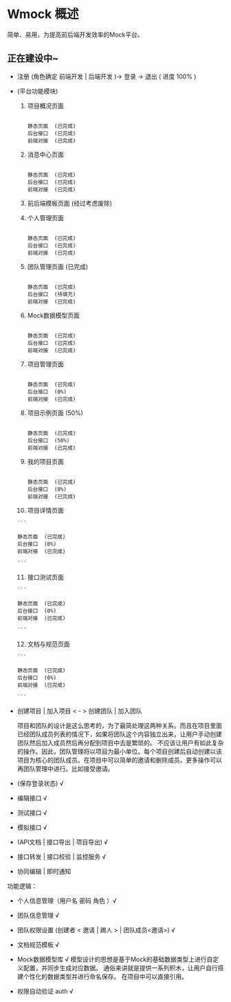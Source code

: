 # Wmock 概述

简单、易用，为提高前后端开发效率的Mock平台。

## 正在建设中~


* 注册 (角色确定 前端开发 | 后端开发 )-> 登录  -> 退出 ( 进度 100% )

* (平台功能模块)

   1. 项目概况页面
      
      ```
      
      静态页面  (已完成)
      后台接口  (已完成)
      前端对接  (已完成)
      
      ```
      
   2. 消息中心页面 

      ```
      
      静态页面  (已完成)
      后台接口  (已完成)
      前端对接  (已完成)
      
      ```
      
   3. 前后端模板页面 (经过考虑废除)
   
      
   4. 个人管理页面

      ```
      
      静态页面  (已完成)
      后台接口  (已完成)
      前端对接  (已完成)
      
      ```
      
   5. 团队管理页面 (已完成)

      ```
      
      静态页面  (已完成)
      后台接口  (待填充)
      前端对接  (已完成)
      
      ```
      
   6. Mock数据模型页面

      ```
      
      静态页面  (已完成)
      后台接口  (已完成)
      前端对接  (已完成)
      
      ```
      
   7. 项目管理页面

      ```
      
      静态页面  (已完成)
      后台接口  (0%)
      前端对接  (已完成)
      
      ```
      
   8. 项目示例页面 (50%)

      ```
      
      静态页面  (已完成)
      后台接口  (50%)
      前端对接  (已完成)
      
      ```
      
   9. 我的项目页面

      ```
      
      静态页面  (已完成)
      后台接口  (0%)
      前端对接  (已完成)
      
      ```
      
   10. 项目详情页面

      ```
      
      静态页面  (已完成)
      后台接口  (0%)
      前端对接  (已完成)
      
      ```
      
   11. 接口测试页面

      ```
      
      静态页面  (已完成)
      后台接口  (0%)
      前端对接  (已完成)
      
      ```
   
   12. 文档与规范页面

      ```
      
      静态页面  (已完成)
      后台接口  (0%)
      前端对接  (已完成)
      
      ```


*  创建项目 | 加入项目 < - > 创建团队 | 加入团队
   
   项目和团队的设计是这么思考的，为了最简处理这两种关系。而且在项目里面已经团队成员列表的情况下，如果将团队这个内容独立出来，让用户手动创建团队然后加入成员然后再分配到项目中去是繁琐的。 不应该让用户有如此复杂的操作。因此，团队管理将以项目为最小单位。每个项目创建后自动创建以该项目为核心的团队成员。在项目中可以简单的邀请和删除成员。更多操作可以再团队管理中进行。比如接受邀请。


* (保存登录状态) √

* 编辑接口 √

* 测试接口 √

* 模拟接口 √

* (API文档 | 接口导出 | 项目导出) √

* 接口转发 | 接口校验 | 监控服务 √

* 协同编辑 | 即时通知 


功能逻辑：

* 个人信息管理（用户名 密码 角色 ）√

* 团队信息管理 √

* 团队权限设置 (创建者 < 邀请 | 踢人 > | 团队成员<邀请>)  √

* 文档规范模板 √

* Mock数据模型库 √
  模型设计的思想是基于Mock的基础数据类型上进行自定义配置，并同步生成对应数据。
  通俗来讲就是提供一系列积木，让用户自行搭建个性化的数据类型并进行命名保存。
  在项目中可以直接引用。

* 权限自动验证 auth √
